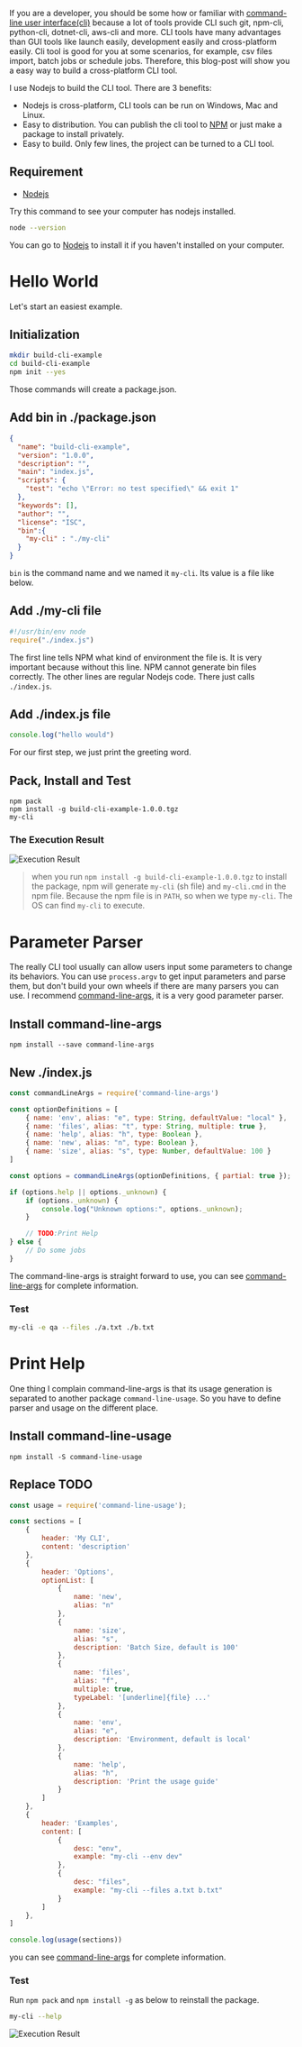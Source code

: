 If you are a developer, you should be some how or familiar with [command-line user interface(cli)](https://en.wikipedia.org/wiki/Command-line_interface) because a lot of tools provide CLI such git, npm-cli, python-cli, dotnet-cli, aws-cli and more. CLI tools have many advantages than GUI tools like launch easily, development easily and cross-platform easily. Cli tool is good for you at some scenarios, for example, csv files import, batch jobs or schedule jobs. Therefore, this blog-post will show you a easy way to build a cross-platform CLI tool.

I use Nodejs to build the CLI tool. There are 3 benefits:
- Nodejs is cross-platform, CLI tools can be run on Windows, Mac and Linux.
- Easy to distribution. You can publish the cli tool to [NPM](https://www.npmjs.com/) or just make a package to install privately.
- Easy to build. Only few lines, the project can be turned to a CLI tool.

## Requirement
- [Nodejs](https://nodejs.org/)

Try this command to see your computer has nodejs installed.
``` bash
node --version
```
You can go to [Nodejs](https://nodejs.org/en/download/) to install it if you haven't installed on your computer.

# Hello World
Let's start an easiest example.

## Initialization
``` bash
mkdir build-cli-example
cd build-cli-example
npm init --yes
```
Those commands will create a package.json.

## Add bin in ./package.json
``` json
{
  "name": "build-cli-example",
  "version": "1.0.0",
  "description": "",
  "main": "index.js",
  "scripts": {
    "test": "echo \"Error: no test specified\" && exit 1"
  },
  "keywords": [],
  "author": "",
  "license": "ISC",
  "bin":{
    "my-cli" : "./my-cli"
  }
}
```

`bin` is the command name and we named it `my-cli`. Its value is a file like below.

## Add ./my-cli file
``` js
#!/usr/bin/env node
require("./index.js")
```
The first line tells NPM what kind of environment the file is. It is very important because without this line. NPM cannot generate bin files correctly.
The other lines are regular Nodejs code. There just calls `./index.js`.

## Add ./index.js file
```js
console.log("hello would")
```
For our first step, we just print the greeting word.

## Pack, Install and Test
```
npm pack
npm install -g build-cli-example-1.0.0.tgz
my-cli
```

### The Execution Result
![Execution Result](https://wadehuang36.github.io/assets/images/2017-07-10-build-your-first-cli-1.png?v=1)

> when you run `npm install -g build-cli-example-1.0.0.tgz` to install the package, npm will generate `my-cli` (sh file) and `my-cli.cmd` in the npm file.
Because the npm file is in `PATH`, so when we type `my-cli`. The OS can find `my-cli` to execute.

# Parameter Parser
The really CLI tool usually can allow users input some parameters to change its behaviors. You can use `process.argv` to get input parameters and parse them, but don't build your own wheels if there are many parsers you can use. I recommend [command-line-args](https://www.npmjs.com/package/command-line-args), it is a very good parameter parser.

## Install command-line-args
```
npm install --save command-line-args 
```

## New ./index.js
``` js
const commandLineArgs = require('command-line-args')

const optionDefinitions = [
    { name: 'env', alias: "e", type: String, defaultValue: "local" },    
    { name: 'files', alias: "t", type: String, multiple: true },    
    { name: 'help', alias: "h", type: Boolean },
    { name: 'new', alias: "n", type: Boolean },
    { name: 'size', alias: "s", type: Number, defaultValue: 100 }
]

const options = commandLineArgs(optionDefinitions, { partial: true });

if (options.help || options._unknown) {
    if (options._unknown) {
        console.log("Unknown options:", options._unknown);
    }

    // TODO:Print Help
} else {
    // Do some jobs
}
```
The command-line-args is straight forward to use, you can see [command-line-args](https://www.npmjs.com/package/command-line-args) for complete information. 

### Test
``` bash
my-cli -e qa --files ./a.txt ./b.txt
```

# Print Help
One thing I complain command-line-args is that its usage generation is separated to another package `command-line-usage`. So you have to define parser and usage on the different place.

## Install command-line-usage
```
npm install -S command-line-usage
```

## Replace TODO
``` js
const usage = require('command-line-usage');

const sections = [
    {
        header: 'My CLI',
        content: 'description'
    },
    {
        header: 'Options',
        optionList: [
            {
                name: 'new',
                alias: "n"
            },
            {
                name: 'size',
                alias: "s",
                description: 'Batch Size, default is 100'
            },
            {
                name: 'files',
                alias: "f",
                multiple: true,
                typeLabel: '[underline]{file} ...'
            },
            {
                name: 'env',
                alias: "e",
                description: 'Environment, default is local'
            },
            {
                name: 'help',
                alias: "h",
                description: 'Print the usage guide'
            }
        ]
    },
    {
        header: 'Examples',
        content: [
            {
                desc: "env",
                example: "my-cli --env dev"
            },
            {
                desc: "files",
                example: "my-cli --files a.txt b.txt"
            }
        ]
    },
]

console.log(usage(sections))
```
you can see [command-line-args](https://www.npmjs.com/package/command-line-usage) for complete information. 

### Test
Run `npm pack` and `npm install -g` as below to reinstall the package.

``` bash
my-cli --help
```
![Execution Result](https://wadehuang36.github.io/assets/images/2017-07-10-build-your-first-cli-2.png?v=2)
